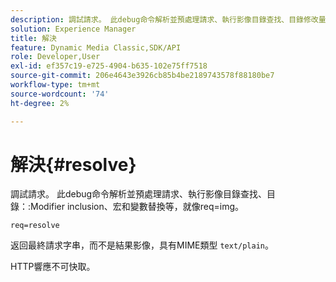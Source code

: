 ```yaml
---
description: 調試請求。 此debug命令解析並預處理請求、執行影像目錄查找、目錄修改量包含、宏和變數替換等，如req=img。
solution: Experience Manager
title: 解決
feature: Dynamic Media Classic,SDK/API
role: Developer,User
exl-id: ef357c19-e725-4904-b635-102e75ff7518
source-git-commit: 206e4643e3926cb85b4be2189743578f88180be7
workflow-type: tm+mt
source-wordcount: '74'
ht-degree: 2%

---
```


# 解決{#resolve}

調試請求。 此debug命令解析並預處理請求、執行影像目錄查找、目錄：:Modifier inclusion、宏和變數替換等，就像req=img。

`req=resolve`

返回最終請求字串，而不是結果影像，具有MIME類型 `text/plain`。

HTTP響應不可快取。
